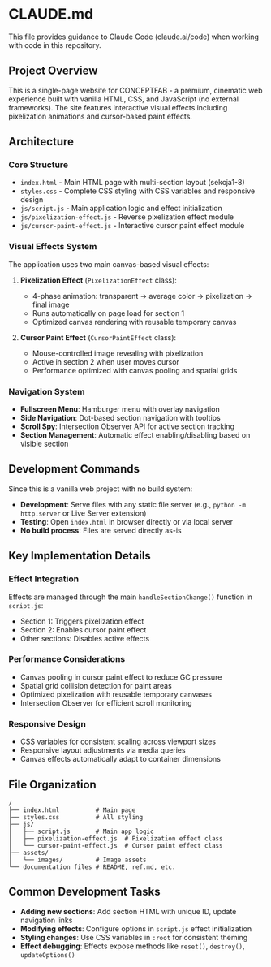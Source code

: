 # CLAUDE.md

This file provides guidance to Claude Code (claude.ai/code) when working with code in this repository.

## Project Overview

This is a single-page website for CONCEPTFAB - a premium, cinematic web experience built with vanilla HTML, CSS, and JavaScript (no external frameworks). The site features interactive visual effects including pixelization animations and cursor-based paint effects.

## Architecture

### Core Structure
- `index.html` - Main HTML page with multi-section layout (sekcja1-8)
- `styles.css` - Complete CSS styling with CSS variables and responsive design
- `js/script.js` - Main application logic and effect initialization
- `js/pixelization-effect.js` - Reverse pixelization effect module
- `js/cursor-paint-effect.js` - Interactive cursor paint effect module

### Visual Effects System
The application uses two main canvas-based visual effects:

1. **Pixelization Effect** (`PixelizationEffect` class):
   - 4-phase animation: transparent → average color → pixelization → final image
   - Runs automatically on page load for section 1
   - Optimized canvas rendering with reusable temporary canvas

2. **Cursor Paint Effect** (`CursorPaintEffect` class):
   - Mouse-controlled image revealing with pixelization
   - Active in section 2 when user moves cursor
   - Performance optimized with canvas pooling and spatial grids

### Navigation System
- **Fullscreen Menu**: Hamburger menu with overlay navigation
- **Side Navigation**: Dot-based section navigation with tooltips
- **Scroll Spy**: Intersection Observer API for active section tracking
- **Section Management**: Automatic effect enabling/disabling based on visible section

## Development Commands

Since this is a vanilla web project with no build system:

- **Development**: Serve files with any static file server (e.g., `python -m http.server` or Live Server extension)
- **Testing**: Open `index.html` in browser directly or via local server
- **No build process**: Files are served directly as-is

## Key Implementation Details

### Effect Integration
Effects are managed through the main `handleSectionChange()` function in `script.js`:
- Section 1: Triggers pixelization effect
- Section 2: Enables cursor paint effect  
- Other sections: Disables active effects

### Performance Considerations
- Canvas pooling in cursor paint effect to reduce GC pressure
- Spatial grid collision detection for paint areas
- Optimized pixelization with reusable temporary canvases
- Intersection Observer for efficient scroll monitoring

### Responsive Design
- CSS variables for consistent scaling across viewport sizes
- Responsive layout adjustments via media queries
- Canvas effects automatically adapt to container dimensions

## File Organization

```
/
├── index.html          # Main page
├── styles.css          # All styling
├── js/
│   ├── script.js       # Main app logic
│   ├── pixelization-effect.js  # Pixelization effect class
│   └── cursor-paint-effect.js  # Cursor paint effect class
├── assets/
│   └── images/         # Image assets
└── documentation files # README, ref.md, etc.
```

## Common Development Tasks

- **Adding new sections**: Add section HTML with unique ID, update navigation links
- **Modifying effects**: Configure options in `script.js` effect initialization
- **Styling changes**: Use CSS variables in `:root` for consistent theming
- **Effect debugging**: Effects expose methods like `reset()`, `destroy()`, `updateOptions()`